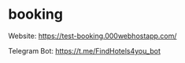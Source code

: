 # booking

Website:
https://test-booking.000webhostapp.com/

Telegram Bot:
https://t.me/FindHotels4you_bot
